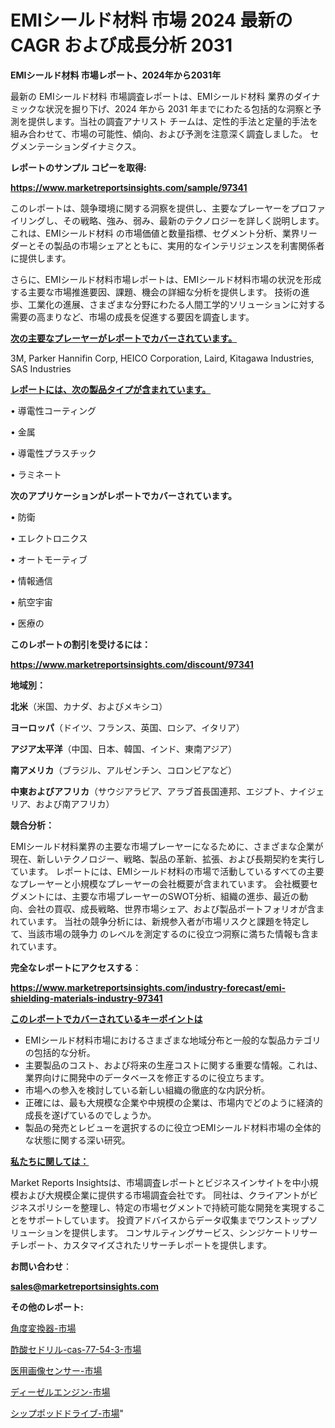 # EMIシールド材料 市場 2024 最新の CAGR および成長分析 2031

<strong>EMIシールド材料 市場レポート、2024年から2031年</strong>

最新の EMIシールド材料 市場調査レポートは、EMIシールド材料 業界のダイナミックな状況を掘り下げ、2024 年から 2031 年までにわたる包括的な洞察と予測を提供します。当社の調査アナリスト チームは、定性的手法と定量的手法を組み合わせて、市場の可能性、傾向、および予測を注意深く調査しました。 セグメンテーションダイナミクス。



<strong>レポートのサンプル コピーを取得:</strong> <a href=https://www.marketreportsinsights.com/sample/97341>

<strong><u>https://www.marketreportsinsights.com/sample/97341</u></strong></a>

このレポートは、競争環境に関する洞察を提供し、主要なプレーヤーをプロファイリングし、その戦略、強み、弱み、最新のテクノロジーを詳しく説明します。 これは、EMIシールド材料 の市場価値と数量指標、セグメント分析、業界リーダーとその製品の市場シェアとともに、実用的なインテリジェンスを利害関係者に提供します。

さらに、EMIシールド材料市場レポートは、EMIシールド材料市場の状況を形成する主要な市場推進要因、課題、機会の詳細な分析を提供します。 技術の進歩、工業化の進展、さまざまな分野にわたる人間工学的ソリューションに対する需要の高まりなど、市場の成長を促進する要因を調査します。



<strong><u>次の主要なプレーヤーがレポートでカバーされています。</u></strong>

3M, Parker Hannifin Corp, HEICO Corporation, Laird, Kitagawa Industries, SAS Industries



<strong><u><b>レポートには、次の製品タイプが含まれています。</b></u></strong>

• 導電性コーティング

• 金属

• 導電性プラスチック

• ラミネート



<strong><b>次のアプリケーションがレポートでカバーされています。</b></strong>

• 防衛

• エレクトロニクス

• オートモーティブ

• 情報通信

• 航空宇宙

• 医療の



<strong><b>このレポートの割引を受けるには：</b></strong><a href=https://www.marketreportsinsights.com/discount/97341>

<strong><u>https://www.marketreportsinsights.com/discount/97341</u></strong></a>



<strong>地域別：</strong>



<strong>北米</strong>（米国、カナダ、およびメキシコ）



<strong>ヨーロッパ</strong>（ドイツ、フランス、英国、ロシア、イタリア）



<strong>アジア太平洋</strong>（中国、日本、韓国、インド、東南アジア）



<strong>南アメリカ</strong>（ブラジル、アルゼンチン、コロンビアなど）



<strong>中東およびアフリカ</strong>（サウジアラビア、アラブ首長国連邦、エジプト、ナイジェリア、および南アフリカ）



<strong>競合分析：</strong>

EMIシールド材料業界の主要な市場プレーヤーになるために、さまざまな企業が現在、新しいテクノロジー、戦略、製品の革新、拡張、および長期契約を実行しています。 レポートには、EMIシールド材料の市場で活動しているすべての主要なプレーヤーと小規模なプレーヤーの会社概要が含まれています。 会社概要セグメントには、主要な市場プレーヤーのSWOT分析、組織の進歩、最近の動向、会社の買収、成長戦略、世界市場シェア、および製品ポートフォリオが含まれています。 当社の競争分析には、新規参入者が市場リスクと課題を特定して、当該市場の競争力 のレベルを測定するのに役立つ洞察に満ちた情報も含まれています。



<strong>完全なレポートにアクセスする</strong>：

<a href=https://www.marketreportsinsights.com/industry-forecast/emi-shielding-materials-industry-97341>

<strong><u>https://www.marketreportsinsights.com/industry-forecast/emi-shielding-materials-industry-97341</u></strong></a>



<strong><u><b>このレポートでカバーされているキーポイントは</b></u></strong>
<ul>
  <li>EMIシールド材料市場におけるさまざまな地域分布と一般的な製品カテゴリの包括的な分析。</li>
  <li>主要製品のコスト、および将来の生産コストに関する重要な情報。これは、業界向けに開発中のデータベースを修正するのに役立ちます。</li>
  <li>市場への参入を検討している新しい組織の徹底的な内訳分析。</li>
  <li>正確には、最も大規模な企業や中規模の企業は、市場内でどのように経済的成長を遂げているのでしょうか。</li>
  <li>製品の発売とレビューを選択するのに役立つEMIシールド材料市場の全体的な状態に関する深い研究。</li>
</ul>


<strong><u><b>私たちに関しては：</b></u></strong>

Market Reports Insightsは、市場調査レポートとビジネスインサイトを中小規模および大規模企業に提供する市場調査会社です。 同社は、クライアントがビジネスポリシーを整理し、特定の市場セグメントで持続可能な開発を実現することをサポートしています。 投資アドバイスからデータ収集までワンストップソリューションを提供します。 コンサルティングサービス、シンジケートリサーチレポート、カスタマイズされたリサーチレポートを提供します。



<strong><b>お問い合わせ</b></strong>：

<a href=mailto:sales@marketreportsinsights.com>

<strong><u>sales@marketreportsinsights.com</u></strong></a>



<strong>その他のレポート:</strong>

<a href=https://www.linkedin.com/pulse/角度変換器-市場-2023-最新の-cagr-および成長分析-2030-m8jvf/>角度変換器-市場</a>

<a href=https://www.linkedin.com/pulse/酢酸セドリル-cas-77-54-3-市場-2023-最新の-cagr-upb2f/>酢酸セドリル-cas-77-54-3-市場</a>

<a href=https://www.linkedin.com/pulse/医用画像センサー-市場-2023-推進要因と成長機会-2030-analytics-avenue-360-analysis-sq3mf/>医用画像センサー-市場</a>

<a href=https://www.linkedin.com/pulse/ディーゼルエンジン-市場-2023-最新の-cagr-および成長分析-1lolf/>ディーゼルエンジン-市場</a>

<a href=https://www.linkedin.com/pulse/シップポッドドライブ-市場-2023-最新の-cagr-および成長分析-p9uvf/>シップポッドドライブ-市場</a>"
